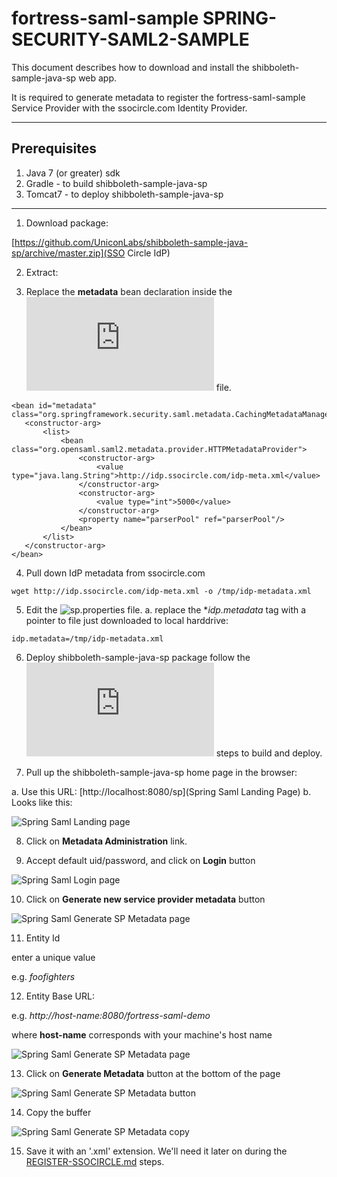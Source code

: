 # fortress-saml-sample SPRING-SECURITY-SAML2-SAMPLE

 This document describes how to download and install the shibboleth-sample-java-sp web app.

 It is required to generate metadata to register the fortress-saml-sample Service Provider with the ssocircle.com Identity Provider.

-------------------------------------------------------------------------------

## Prerequisites
1. Java 7 (or greater) sdk
2. Gradle - to build shibboleth-sample-java-sp
3. Tomcat7 - to deploy shibboleth-sample-java-sp

-------------------------------------------------------------------------------

1. Download package:

 [https://github.com/UniconLabs/shibboleth-sample-java-sp/archive/master.zip](SSO Circle IdP)

2. Extract:

3. Replace the **metadata** bean declaration inside the ![securityContext.xml](https://github.com/UniconLabs/shibboleth-sample-java-sp/blob/master/src/main/webapp/WEB-INF/securityContext.xml) file.

 ```
 <bean id="metadata" class="org.springframework.security.saml.metadata.CachingMetadataManager">
    <constructor-arg>
        <list>
            <bean class="org.opensaml.saml2.metadata.provider.HTTPMetadataProvider">
                <constructor-arg>
                    <value type="java.lang.String">http://idp.ssocircle.com/idp-meta.xml</value>
                </constructor-arg>
                <constructor-arg>
                    <value type="int">5000</value>
                </constructor-arg>
                <property name="parserPool" ref="parserPool"/>
            </bean>
        </list>
    </constructor-arg>
 </bean>
 ```

4. Pull down IdP metadata from ssocircle.com

 ```
 wget http://idp.ssocircle.com/idp-meta.xml -o /tmp/idp-metadata.xml
 ```

5. Edit the ![sp.properties](https://github.com/UniconLabs/shibboleth-sample-java-sp/blob/master/src/main/webapp/WEB-INF/sp.properties) file.
 a. replace the **idp.metadata* tag with a pointer to file just downloaded to local harddrive:

 ```
 idp.metadata=/tmp/idp-metadata.xml
 ```

6. Deploy shibboleth-sample-java-sp package
 follow the ![README.md](https://github.com/UniconLabs/shibboleth-sample-java-sp/blob/master/README.md) steps to build and deploy.

7. Pull up the shibboleth-sample-java-sp home page in the browser:

 a. Use this URL: [http://localhost:8080/sp](Spring Saml Landing Page)
 b. Looks like this:

 ![Spring Saml Landing page](https://github.com/shawnmckinney/fortress-saml-demo/blob/master/src/main/javadoc/doc-files/Spring-Saml-Landing-Page.png "Landing Page")

8. Click on **Metadata Administration** link.

9. Accept default uid/password, and click on **Login** button

 ![Spring Saml Login page](https://github.com/shawnmckinney/fortress-saml-demo/blob/master/src/main/javadoc/doc-files/Spring-Saml-Login-Page.png "Login Page")

10. Click on **Generate new service provider metadata** button

 ![Spring Saml Generate SP Metadata page](https://github.com/shawnmckinney/fortress-saml-demo/blob/master/src/main/javadoc/doc-files/Spring-Saml-Generate-Metadata.png "Generate SP Metadata")

11. Entity Id

 enter a unique value

 e.g. *foofighters*

12. Entity Base URL:

 e.g. *http://host-name:8080/fortress-saml-demo*

 where **host-name** corresponds with your machine's host name

 ![Spring Saml Generate SP Metadata page](https://github.com/shawnmckinney/fortress-saml-demo/blob/master/src/main/javadoc/doc-files/Spring-Saml-Metadata-Generation-Page.png "Generate SP Metadata Page")

13. Click on **Generate Metadata** button at the bottom of the page

 ![Spring Saml Generate SP Metadata button](https://github.com/shawnmckinney/fortress-saml-demo/blob/master/src/main/javadoc/doc-files/Spring-Saml-Generate-Metadata-Button.png "Generate SP Metadata Button")

14. Copy the buffer

 ![Spring Saml Generate SP Metadata copy](https://github.com/shawnmckinney/fortress-saml-demo/blob/master/src/main/javadoc/doc-files/Spring-Saml-Copy-Metadata.png "Generate SP Metadata Copy")

15. Save it with an '.xml' extension.  We'll need it later on during the [REGISTER-SSOCIRCLE.md](REGISTER-SSOCIRCLE.md) steps.